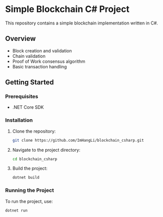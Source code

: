# Simple Blockchain C# Project

This repository contains a simple blockchain implementation written in C#.

## Overview

- Block creation and validation
- Chain validation
- Proof of Work consensus algorithm
- Basic transaction handling

## Getting Started

### Prerequisites

- .NET Core SDK

### Installation

1. Clone the repository:
    ```sh
    git clone https://github.com/ImHangLi/blockchain_csharp.git
    ```
2. Navigate to the project directory:
    ```sh
    cd blockchain_csharp
    ```
3. Build the project:
    ```sh
    dotnet build
    ```

### Running the Project

To run the project, use:
```sh
dotnet run
```


